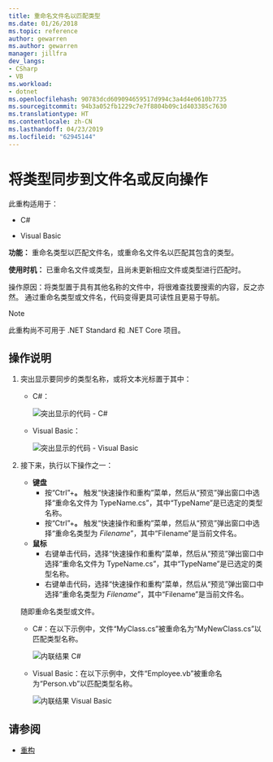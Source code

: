 ```yaml
---
title: 重命名文件名以匹配类型
ms.date: 01/26/2018
ms.topic: reference
author: gewarren
ms.author: gewarren
manager: jillfra
dev_langs:
- CSharp
- VB
ms.workload:
- dotnet
ms.openlocfilehash: 90783dcd609094659517d994c3a4d4e0610b7735
ms.sourcegitcommit: 94b3a052fb1229c7e7f8804b09c1d403385c7630
ms.translationtype: HT
ms.contentlocale: zh-CN
ms.lasthandoff: 04/23/2019
ms.locfileid: "62945144"
---
```

# <a name="sync-a-type-to-a-filename-or-a-filename-to-a-type-refactoring"></a>将类型同步到文件名或反向操作

此重构适用于：

- C#

- Visual Basic

**功能：** 重命名类型以匹配文件名，或重命名文件名以匹配其包含的类型。

**使用时机：** 已重命名文件或类型，且尚未更新相应文件或类型进行匹配时。

操作原因：将类型置于具有其他名称的文件中，将很难查找要搜索的内容，反之亦然。 通过重命名类型或文件名，代码变得更具可读性且更易于导航。

> [!NOTE]
> 此重构尚不可用于 .NET Standard 和 .NET Core 项目。

## <a name="how-to"></a>操作说明

1. 突出显示要同步的类型名称，或将文本光标置于其中：

   - C#：

       ![突出显示的代码 - C#](media/synctype-highlight-cs.png)

   - Visual Basic：

       ![突出显示的代码 - Visual Basic](media/synctype-highlight-vb.png)

2. 接下来，执行以下操作之一：

   - **键盘**
      - 按“Ctrl”+**。** 触发“快速操作和重构”菜单，然后从“预览”弹出窗口中选择“重命名文件为 TypeName.cs”，其中“TypeName”是已选定的类型名称。
      - 按“Ctrl”+**。** 触发“快速操作和重构”菜单，然后从“预览”弹出窗口中选择“重命名类型为 _Filename_”，其中“Filename”是当前文件名。
   - **鼠标**
      - 右键单击代码，选择“快速操作和重构”菜单，然后从“预览”弹出窗口中选择“重命名文件为 TypeName.cs”，其中“TypeName”是已选定的类型名称。
      - 右键单击代码，选择“快速操作和重构”菜单，然后从“预览”弹出窗口中选择“重命名类型为 _Filename_”，其中“Filename”是当前文件名。

   随即重命名类型或文件。

   - C#：在以下示例中，文件“MyClass.cs”被重命名为“MyNewClass.cs”以匹配类型名称。

       ![内联结果 C#](media/synctype-result-cs.png)

   - Visual Basic：在以下示例中，文件“Employee.vb”被重命名为“Person.vb”以匹配类型名称。

       ![内联结果 Visual Basic](media/synctype-result-vb.png)

## <a name="see-also"></a>请参阅

- [重构](../refactoring-in-visual-studio.md)
